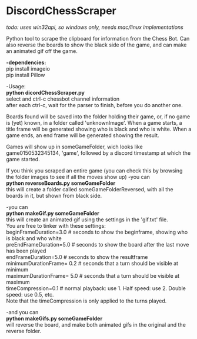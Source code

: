 # DiscordChessScraper
<i>todo: uses win32api, so windows only, needs mac/linux implementations</i>

Python tool to scrape the clipboard for information from the Chess Bot. 
Can also reverse the boards to show the black side of the game, 
and can make an animated gif off the game. 

 <b>-dependencies:<br/></b>
pip install imageio<br/>
pip install Pillow

 -Usage:<br/>
<b>python dicordChessScraper.py<br/></b>
select and ctrl-c chessbot channel information<br/>
after each ctrl-c, wait for the parser to finish, before you do another one.

Boards found will be saved into the folder holding their game, or, if no game is (yet) known, in a folder called 'unknownImage'.
When a game starts, a title frame will be generated showing who is black and who is white.
When a game ends, an end frame will be generated showing the result.

Games will show up in someGameFolder, wich looks like game0150532345134, 'game', followed by a discord timestamp at which the game started.

If you think you scraped an entire game (you can check this by browsing the folder images to see if all the moves show up)
 -you can <br/>
<b>python reverseBoards.py someGameFolder<br/></b>
this will create a folder called someGameFolderReversed, with all the boards in it, but shown from black side.

 -you can<br/>
<b>python makeGif.py someGameFolder<br/></b>
this will create an animated gif using the settings in the 'gif.txt' file.<br/>
You are free to tinker with these settings:<br/>
beginFrameDuration=3.0         # seconds to show the beginframe, showing who is black and who white<br/>
preEndFrameDuration=5.0        # seconds to show the board after the last move has been played<br/>
endFrameDuration=5.0           # seconds to show the resultframe<br/>
minimumDurationFrame= 0.2      # seconds that a turn should be visible at minimum<br/>
maximumDurationFrame= 5.0      # seconds that a turn should be visible at maximum<br/>
timeCompression=0.1            # normal playback: use 1. Half speed: use 2. Double speed: use 0.5, etc.<br/>
Note that the timeCompression is only applied to the turns played.

 -and you can <br/>
<b>python makeGifs.py someGameFolder<br/></b>
will reverse the board, and make both animated gifs in the original and the reverse folder. 

